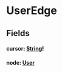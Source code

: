 # UserEdge

## Fields

#### cursor: [String](/api/graphql/scalars/string.md)!

#### node: [User](/api/graphql/objects/user.md)
